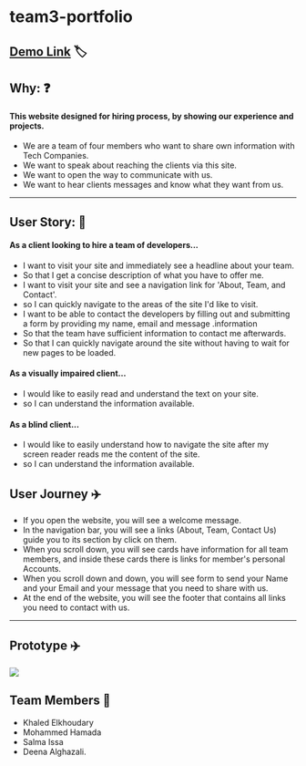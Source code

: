 # team3-portfolio

## [Demo Link](https://gsg-g11.github.io/team3-portfolio/#) :label: 

## Why: :question: 

#### This website designed for hiring process, by showing our experience and projects.

* We are a team of four members who want to share own information with Tech Companies.
* We want to speak about reaching the clients via this site.
* We want to open the way to communicate with us.
* We want to hear clients messages and know what they want from us.


---
## User Story:  :signal_strength: 

#### As a client looking to hire a team of developers...

* I want to visit your site and immediately see a headline about your team.
* So that I get a concise description of what you have to offer me.
* I want to visit your site and see a navigation link for 'About, Team, and Contact'.
* so I can quickly navigate to the areas of the site I'd like to visit.
* I want to be able to contact the developers by filling out and submitting a form by providing my name, email and message .information
* So that the team have sufficient information to contact me afterwards.
* So that I can quickly navigate around the site without having to wait for new pages to be loaded.

#### As a visually impaired client...
* I would like to easily read and understand the text on your site.
* so I can understand the information available.

#### As a blind client...
* I would like to easily understand how to navigate the site after my screen reader reads me the content of the site.
* so I can understand the information available.



## User Journey :airplane: 
* If you open the website, you will see a welcome message.
* In the navigation bar, you will see a links (About, Team, Contact Us) guide you to its section by click on them.
* When you scroll down, you will see cards have information for all team members, and inside these cards there is links for member's personal Accounts.
* When you scroll down and down, you will see form to send your Name and your Email and your message that you need to share with us.
* At the end of the website, you will see the footer that contains all links you need to contact with us.
---

## Prototype :airplane: 

![](https://i.imgur.com/E8YdSLw.png)

## Team Members :1234: 

- Khaled Elkhoudary
- Mohammed Hamada
- Salma Issa
- Deena Alghazali.



